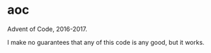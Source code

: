 # aoc
Advent of Code, 2016-2017.

I make no guarantees that any of this code is any good, but it works.
